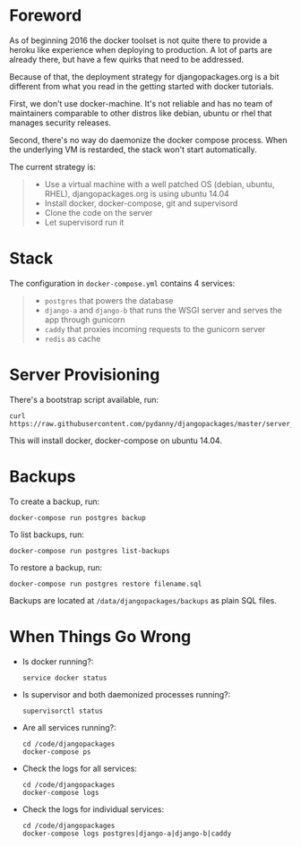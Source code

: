 # Foreword

As of beginning 2016 the docker toolset is not quite there to provide a heroku like experience
when deploying to production. A lot of parts are already there, but have a few quirks that need
to be addressed.

Because of that, the deployment strategy for djangopackages.org is a bit different from what you
read in the getting started with docker tutorials.

First, we don't use docker-machine. It's not reliable and has no team of maintainers comparable
to other distros like debian, ubuntu or rhel that manages security releases.

Second, there's no way do daemonize the docker compose process. When the underlying VM is
restarded, the stack won't start automatically.

The current strategy is:

> - Use a virtual machine with a well patched OS (debian, ubuntu, RHEL), djangopackages.org is using
>   ubuntu 14.04
> - Install docker, docker-compose, git and supervisord
> - Clone the code on the server
> - Let supervisord run it

# Stack

The configuration in `docker-compose.yml` contains 4 services:

> - `postgres` that powers the database
> - `django-a` and `django-b` that runs the WSGI server and serves the app through gunicorn
> - `caddy` that proxies incoming requests to the gunicorn server
> - `redis` as cache

# Server Provisioning

There's a bootstrap script available, run:

```
curl https://raw.githubusercontent.com/pydanny/djangopackages/master/server_bootstrap.sh
```

This will install docker, docker-compose on ubuntu 14.04.

# Backups

To create a backup, run:

```
docker-compose run postgres backup
```

To list backups, run:

```
docker-compose run postgres list-backups
```

To restore a backup, run:

```
docker-compose run postgres restore filename.sql
```

Backups are located at `/data/djangopackages/backups` as plain SQL files.

# When Things Go Wrong

- Is docker running?:

  ```
  service docker status
  ```

- Is supervisor and both daemonized processes running?:

  ```
  supervisorctl status
  ```

- Are all services running?:

  ```
  cd /code/djangopackages
  docker-compose ps
  ```

- Check the logs for all services:

  ```
  cd /code/djangopackages
  docker-compose logs
  ```

- Check the logs for individual services:

  ```
  cd /code/djangopackages
  docker-compose logs postgres|django-a|django-b|caddy
  ```
